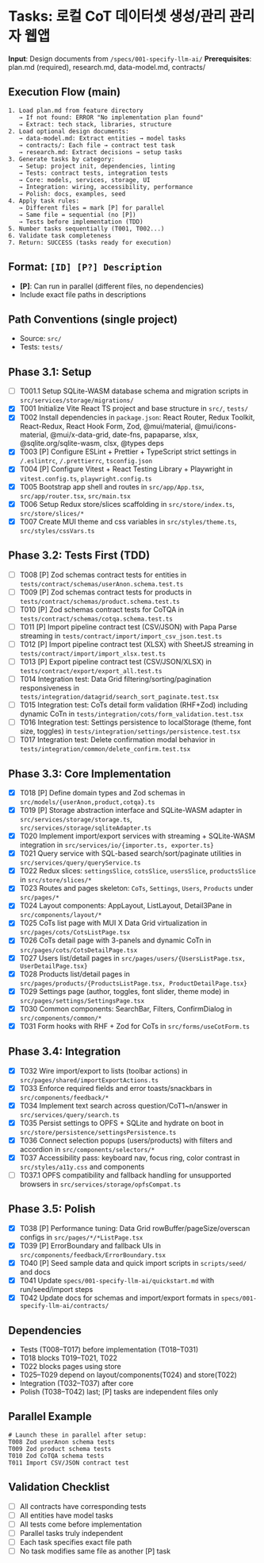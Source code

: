 # Tasks: 로컬 CoT 데이터셋 생성/관리 관리자 웹앱

**Input**: Design documents from `/specs/001-specify-llm-ai/`
**Prerequisites**: plan.md (required), research.md, data-model.md, contracts/

## Execution Flow (main)
```
1. Load plan.md from feature directory
   → If not found: ERROR "No implementation plan found"
   → Extract: tech stack, libraries, structure
2. Load optional design documents:
   → data-model.md: Extract entities → model tasks
   → contracts/: Each file → contract test task
   → research.md: Extract decisions → setup tasks
3. Generate tasks by category:
   → Setup: project init, dependencies, linting
   → Tests: contract tests, integration tests
   → Core: models, services, storage, UI
   → Integration: wiring, accessibility, performance
   → Polish: docs, examples, seed
4. Apply task rules:
   → Different files = mark [P] for parallel
   → Same file = sequential (no [P])
   → Tests before implementation (TDD)
5. Number tasks sequentially (T001, T002...)
6. Validate task completeness
7. Return: SUCCESS (tasks ready for execution)
```

## Format: `[ID] [P?] Description`
- **[P]**: Can run in parallel (different files, no dependencies)
- Include exact file paths in descriptions

## Path Conventions (single project)
- Source: `src/`
- Tests: `tests/`

## Phase 3.1: Setup
- [ ] T001.1 Setup SQLite-WASM database schema and migration scripts in `src/services/storage/migrations/`
- [x] T001 Initialize Vite React TS project and base structure in `src/`, `tests/`
- [x] T002 Install dependencies in `package.json`: React Router, Redux Toolkit, React-Redux, React Hook Form, Zod, @mui/material, @mui/icons-material, @mui/x-data-grid, date-fns, papaparse, xlsx, @sqlite.org/sqlite-wasm, clsx, @types deps
- [x] T003 [P] Configure ESLint + Prettier + TypeScript strict settings in `/.eslintrc`, `/.prettierrc`, `tsconfig.json`
- [x] T004 [P] Configure Vitest + React Testing Library + Playwright in `vitest.config.ts`, `playwright.config.ts`
- [x] T005 Bootstrap app shell and routes in `src/app/App.tsx`, `src/app/router.tsx`, `src/main.tsx`
- [x] T006 Setup Redux store/slices scaffolding in `src/store/index.ts`, `src/store/slices/*`
- [x] T007 Create MUI theme and css variables in `src/styles/theme.ts`, `src/styles/cssVars.ts`

## Phase 3.2: Tests First (TDD)
- [ ] T008 [P] Zod schemas contract tests for entities in `tests/contract/schemas/userAnon.schema.test.ts`
- [ ] T009 [P] Zod schemas contract tests for products in `tests/contract/schemas/product.schema.test.ts`
- [ ] T010 [P] Zod schemas contract tests for CoTQA in `tests/contract/schemas/cotqa.schema.test.ts`
- [ ] T011 [P] Import pipeline contract test (CSV/JSON) with Papa Parse streaming in `tests/contract/import/import_csv_json.test.ts`
- [ ] T012 [P] Import pipeline contract test (XLSX) with SheetJS streaming in `tests/contract/import/import_xlsx.test.ts`
- [ ] T013 [P] Export pipeline contract test (CSV/JSON/XLSX) in `tests/contract/export/export_all.test.ts`
- [ ] T014 Integration test: Data Grid filtering/sorting/pagination responsiveness in `tests/integration/datagrid/search_sort_paginate.test.tsx`
- [ ] T015 Integration test: CoTs detail form validation (RHF+Zod) including dynamic CoTn in `tests/integration/cots/form_validation.test.tsx`
- [ ] T016 Integration test: Settings persistence to localStorage (theme, font size, toggles) in `tests/integration/settings/persistence.test.tsx`
- [ ] T017 Integration test: Delete confirmation modal behavior in `tests/integration/common/delete_confirm.test.tsx`

## Phase 3.3: Core Implementation
- [x] T018 [P] Define domain types and Zod schemas in `src/models/{userAnon,product,cotqa}.ts`
- [x] T019 [P] Storage abstraction interface and SQLite-WASM adapter in `src/services/storage/storage.ts`, `src/services/storage/sqliteAdapter.ts`
- [x] T020 Implement import/export services with streaming + SQLite-WASM integration in `src/services/io/{importer.ts, exporter.ts}`
- [x] T021 Query service with SQL-based search/sort/paginate utilities in `src/services/query/queryService.ts`
- [x] T022 Redux slices: `settingsSlice`, `cotsSlice`, `usersSlice`, `productsSlice` in `src/store/slices/*`
- [x] T023 Routes and pages skeleton: `CoTs`, `Settings`, `Users`, `Products` under `src/pages/*`
- [x] T024 Layout components: AppLayout, ListLayout, Detail3Pane in `src/components/layout/*`
- [x] T025 CoTs list page with MUI X Data Grid virtualization in `src/pages/cots/CotsListPage.tsx`
- [x] T026 CoTs detail page with 3-panels and dynamic CoTn in `src/pages/cots/CotsDetailPage.tsx`
- [x] T027 Users list/detail pages in `src/pages/users/{UsersListPage.tsx, UserDetailPage.tsx}`
- [x] T028 Products list/detail pages in `src/pages/products/{ProductsListPage.tsx, ProductDetailPage.tsx}`
- [x] T029 Settings page (author, toggles, font slider, theme mode) in `src/pages/settings/SettingsPage.tsx`
- [x] T030 Common components: SearchBar, Filters, ConfirmDialog in `src/components/common/*`
- [x] T031 Form hooks with RHF + Zod for CoTs in `src/forms/useCotForm.ts`

## Phase 3.4: Integration
- [x] T032 Wire import/export to lists (toolbar actions) in `src/pages/shared/importExportActions.ts`
- [x] T033 Enforce required fields and error toasts/snackbars in `src/components/feedback/*`
- [x] T034 Implement text search across question/CoT1~n/answer in `src/services/query/search.ts`
- [x] T035 Persist settings to OPFS + SQLite and hydrate on boot in `src/store/persistence/settingsPersistence.ts`
- [x] T036 Connect selection popups (users/products) with filters and accordion in `src/components/selectors/*`
- [x] T037 Accessibility pass: keyboard nav, focus ring, color contrast in `src/styles/a11y.css` and components
- [ ] T037.1 OPFS compatibility and fallback handling for unsupported browsers in `src/services/storage/opfsCompat.ts`

## Phase 3.5: Polish
- [x] T038 [P] Performance tuning: Data Grid rowBuffer/pageSize/overscan configs in `src/pages/*/*ListPage.tsx`
- [x] T039 [P] ErrorBoundary and fallback UIs in `src/components/feedback/ErrorBoundary.tsx`
- [x] T040 [P] Seed sample data and quick import scripts in `scripts/seed/` and docs
- [x] T041 Update `specs/001-specify-llm-ai/quickstart.md` with run/seed/import steps
- [x] T042 Update docs for schemas and import/export formats in `specs/001-specify-llm-ai/contracts/`

## Dependencies
- Tests (T008–T017) before implementation (T018–T031)
- T018 blocks T019–T021, T022
- T022 blocks pages using store
- T025–T029 depend on layout/components(T024) and store(T022)
- Integration (T032–T037) after core
- Polish (T038–T042) last; [P] tasks are independent files only

## Parallel Example
```
# Launch these in parallel after setup:
T008 Zod userAnon schema tests
T009 Zod product schema tests
T010 Zod CoTQA schema tests
T011 Import CSV/JSON contract test
```

## Validation Checklist
- [ ] All contracts have corresponding tests
- [ ] All entities have model tasks
- [ ] All tests come before implementation
- [ ] Parallel tasks truly independent
- [ ] Each task specifies exact file path
- [ ] No task modifies same file as another [P] task
